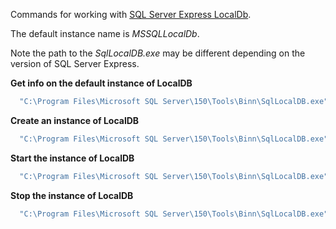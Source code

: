 Commands for working with [SQL Server Express LocalDb](https://docs.microsoft.com/en-us/sql/database-engine/configure-windows/sql-server-express-localdb).

The default instance name is _MSSQLLocalDb_.

Note the path to the _SqlLocalDB.exe_ may be different depending on the version of SQL Server Express.

**Get info on the default instance of LocalDB**
```cmd
  "C:\Program Files\Microsoft SQL Server\150\Tools\Binn\SqlLocalDB.exe" info MSSQLLocalDb
```

**Create an instance of LocalDB**
```cmd
  "C:\Program Files\Microsoft SQL Server\150\Tools\Binn\SqlLocalDB.exe" create <InstanceNameHere>
```

**Start the instance of LocalDB**
```cmd
  "C:\Program Files\Microsoft SQL Server\150\Tools\Binn\SqlLocalDB.exe" start <InstanceNameHere>
```

**Stop the instance of LocalDB**
```cmd
  "C:\Program Files\Microsoft SQL Server\150\Tools\Binn\SqlLocalDB.exe" stop <InstanceNameHere>
```
